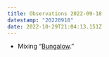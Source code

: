 ```yaml
---
title: Observations 2022-09-18
datestamp: "20220918"
date: 2022-10-29T21:04:13.151Z
---
```

- Mixing “[Bungalow](https://caseoats.bandcamp.com/track/bungalow).”